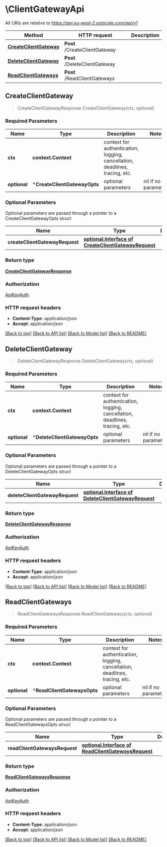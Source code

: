 # \ClientGatewayApi

All URIs are relative to *https://api.eu-west-2.outscale.com/api/v1*

Method | HTTP request | Description
------------- | ------------- | -------------
[**CreateClientGateway**](ClientGatewayApi.md#CreateClientGateway) | **Post** /CreateClientGateway | 
[**DeleteClientGateway**](ClientGatewayApi.md#DeleteClientGateway) | **Post** /DeleteClientGateway | 
[**ReadClientGateways**](ClientGatewayApi.md#ReadClientGateways) | **Post** /ReadClientGateways | 



## CreateClientGateway

> CreateClientGatewayResponse CreateClientGateway(ctx, optional)



### Required Parameters


Name | Type | Description  | Notes
------------- | ------------- | ------------- | -------------
**ctx** | **context.Context** | context for authentication, logging, cancellation, deadlines, tracing, etc.
 **optional** | ***CreateClientGatewayOpts** | optional parameters | nil if no parameters

### Optional Parameters

Optional parameters are passed through a pointer to a CreateClientGatewayOpts struct


Name | Type | Description  | Notes
------------- | ------------- | ------------- | -------------
 **createClientGatewayRequest** | [**optional.Interface of CreateClientGatewayRequest**](CreateClientGatewayRequest.md)|  | 

### Return type

[**CreateClientGatewayResponse**](CreateClientGatewayResponse.md)

### Authorization

[ApiKeyAuth](../README.md#ApiKeyAuth)

### HTTP request headers

- **Content-Type**: application/json
- **Accept**: application/json

[[Back to top]](#) [[Back to API list]](../README.md#documentation-for-api-endpoints)
[[Back to Model list]](../README.md#documentation-for-models)
[[Back to README]](../README.md)


## DeleteClientGateway

> DeleteClientGatewayResponse DeleteClientGateway(ctx, optional)



### Required Parameters


Name | Type | Description  | Notes
------------- | ------------- | ------------- | -------------
**ctx** | **context.Context** | context for authentication, logging, cancellation, deadlines, tracing, etc.
 **optional** | ***DeleteClientGatewayOpts** | optional parameters | nil if no parameters

### Optional Parameters

Optional parameters are passed through a pointer to a DeleteClientGatewayOpts struct


Name | Type | Description  | Notes
------------- | ------------- | ------------- | -------------
 **deleteClientGatewayRequest** | [**optional.Interface of DeleteClientGatewayRequest**](DeleteClientGatewayRequest.md)|  | 

### Return type

[**DeleteClientGatewayResponse**](DeleteClientGatewayResponse.md)

### Authorization

[ApiKeyAuth](../README.md#ApiKeyAuth)

### HTTP request headers

- **Content-Type**: application/json
- **Accept**: application/json

[[Back to top]](#) [[Back to API list]](../README.md#documentation-for-api-endpoints)
[[Back to Model list]](../README.md#documentation-for-models)
[[Back to README]](../README.md)


## ReadClientGateways

> ReadClientGatewaysResponse ReadClientGateways(ctx, optional)



### Required Parameters


Name | Type | Description  | Notes
------------- | ------------- | ------------- | -------------
**ctx** | **context.Context** | context for authentication, logging, cancellation, deadlines, tracing, etc.
 **optional** | ***ReadClientGatewaysOpts** | optional parameters | nil if no parameters

### Optional Parameters

Optional parameters are passed through a pointer to a ReadClientGatewaysOpts struct


Name | Type | Description  | Notes
------------- | ------------- | ------------- | -------------
 **readClientGatewaysRequest** | [**optional.Interface of ReadClientGatewaysRequest**](ReadClientGatewaysRequest.md)|  | 

### Return type

[**ReadClientGatewaysResponse**](ReadClientGatewaysResponse.md)

### Authorization

[ApiKeyAuth](../README.md#ApiKeyAuth)

### HTTP request headers

- **Content-Type**: application/json
- **Accept**: application/json

[[Back to top]](#) [[Back to API list]](../README.md#documentation-for-api-endpoints)
[[Back to Model list]](../README.md#documentation-for-models)
[[Back to README]](../README.md)

